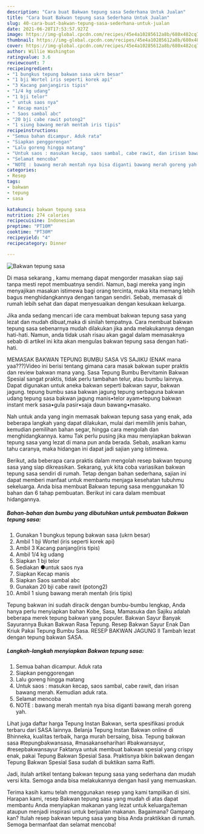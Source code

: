```yaml
---
description: "Cara buat Bakwan tepung sasa Sederhana Untuk Jualan"
title: "Cara buat Bakwan tepung sasa Sederhana Untuk Jualan"
slug: 40-cara-buat-bakwan-tepung-sasa-sederhana-untuk-jualan
date: 2021-06-28T17:53:57.927Z
image: https://img-global.cpcdn.com/recipes/45e4a10285612a8b/680x482cq70/bakwan-tepung-sasa-foto-resep-utama.jpg
thumbnail: https://img-global.cpcdn.com/recipes/45e4a10285612a8b/680x482cq70/bakwan-tepung-sasa-foto-resep-utama.jpg
cover: https://img-global.cpcdn.com/recipes/45e4a10285612a8b/680x482cq70/bakwan-tepung-sasa-foto-resep-utama.jpg
author: Willie Washington
ratingvalue: 3.6
reviewcount: 7
recipeingredient:
- "1 bungkus tepung bakwan sasa ukrn besar"
- "1 bji Wortel iris seperti korek api"
- "3 Kacang panjangiris tipis"
- "1/4 kg udang"
- "1 bji telor"
- " untuk saos nya"
- " Kecap manis"
- " Saos sambal abc"
- "20 bji cabe rawit potong2"
- "1 siung bawang merah mentah iris tipis"
recipeinstructions:
- "Semua bahan dicampur. Aduk rata"
- "Siapkan penggorengan"
- "Lalu goreng hingga matang"
- "Untuk saos : masukan kecap, saos sambal, cabe rawit, dan irisan bawang merah. Kemudian aduk rata."
- "Selamat mencoba"
- "NOTE : bawang merah mentah nya bisa diganti bawang merah goreng yah."
categories:
- Resep
tags:
- bakwan
- tepung
- sasa

katakunci: bakwan tepung sasa 
nutrition: 274 calories
recipecuisine: Indonesian
preptime: "PT10M"
cooktime: "PT30M"
recipeyield: "4"
recipecategory: Dinner

---
```



![Bakwan tepung sasa](https://img-global.cpcdn.com/recipes/45e4a10285612a8b/680x482cq70/bakwan-tepung-sasa-foto-resep-utama.jpg)

Di masa  sekarang , kamu memang dapat mengorder masakan siap saji tanpa mesti repot membuatnya sendiri. Namun, bagi mereka yang ingin menyajikan masakan istimewa bagi orang tercinta, maka kita memang lebih bagus menghidangkannya dengan tangan sendiri. Sebab, memasak di rumah lebih sehat dan dapat menyesuaikan dengan kesukaan keluarga.

Jika anda sedang mencari ide cara membuat bakwan tepung sasa yang lezat dan mudah dibuat,maka di sinilah tempatnya. Cara membuat bakwan tepung sasa  sebenarnya mudah dilakukan jika anda melakukannya dengan hati-hati. Namun, anda tidak usah risau akan gagal dalam memasaknya 
sebab di artikel ini kita akan mengulas bakwan tepung sasa dengan hati-hati.  

MEMASAK BAKWAN TEPUNG BUMBU SASA VS SAJIKU (ENAK mana yaa???)Video ini berisi tentang gimana cara masak bakwan super praktis dan review bakwan mana yang. Sasa Tepung Bumbu Bervitamin Bakwan Spesial sangat praktis, tidak perlu tambahan telur, atau bumbu lainnya. Dapat digunakan untuk aneka bakwan seperti bakwan sayur, bakwan jagung. tepung bumbu sasa bakwan jagung tepung serbaguna bakwan udang tepung sasa bakwan jagung manis•telor ayam•tepung bakwan instant merk sasa•gula pasir•saja daun bawang•masako.

Nah untuk anda yang ingin memasak bakwan tepung sasa yang enak, ada beberapa langkah yang dapat dilakukan, mulai dari memilih jenis bahan, kemudian pemilihan bahan segar, hingga cara mengolah dan menghidangkannya. kamu Tak perlu pusing jika mau menyiapkan bakwan tepung sasa yang lezat di mana pun anda berada. Sebab, asalkan kamu  tahu caranya, maka hidangan ini dapat jadi sajian yang istimewa.

Berikut, ada beberapa cara praktis  dalam mengolah resep bakwan tepung sasa yang siap dikreasikan. Sekarang, yuk kita coba variasikan bakwan tepung sasa sendiri di rumah. Tetap dengan bahan sederhana, sajian ini dapat memberi manfaat untuk membantu menjaga kesehatan tubuhmu sekeluarga. Anda bisa membuat Bakwan tepung sasa menggunakan 10 bahan dan 6 tahap pembuatan. Berikut ini cara dalam membuat hidangannya.

<!--inarticleads1-->

##### Bahan-bahan dan bumbu yang dibutuhkan untuk pembuatan Bakwan tepung sasa:

1. Gunakan 1 bungkus tepung bakwan sasa (ukrn besar)
1. Ambil 1 bji Wortel (iris seperti korek api)
1. Ambil 3 Kacang panjang(iris tipis)
1. Ambil 1/4 kg udang
1. Siapkan 1 bji telor
1. Sediakan  ●untuk saos nya
1. Siapkan  Kecap manis
1. Siapkan  Saos sambal abc
1. Gunakan 20 bji cabe rawit (potong2)
1. Ambil 1 siung bawang merah mentah (iris tipis)


Tepung bakwan ini sudah diracik dengan bumbu-bumbu lengkap, Anda hanya perlu menyiapkan bahan Kobe, Sasa, Mamasuka dan Sajiku adalah beberapa merek tepung bakwan yang populer. Bakwan Sayur Banyak Sayurannya Bukan Bakwan Rasa Tepung. Resep Bakwan Sayur Enak Dan Kriuk Pakai Tepung Bumbu Sasa. RESEP BAKWAN JAGUNG II Tambah lezat dengan tepung bakwan SASA. 

<!--inarticleads2-->

##### Langkah-langkah menyiapkan Bakwan tepung sasa:

1. Semua bahan dicampur. Aduk rata
1. Siapkan penggorengan
1. Lalu goreng hingga matang
1. Untuk saos : masukan kecap, saos sambal, cabe rawit, dan irisan bawang merah. Kemudian aduk rata.
1. Selamat mencoba
1. NOTE : bawang merah mentah nya bisa diganti bawang merah goreng yah.


Lihat juga daftar harga Tepung Instan Bakwan, serta spesifikasi produk terbaru dari SASA lainnya. Belanja Tepung Instan Bakwan online di Bhinneka, kualitas terbaik, harga murah bersaing, bisa. Tepung bakwan sasa #tepungbakwansasa, #masakanseharihari #bakwansayur, #resepbakwansayur Faktanya untuk membuat bakwan spesial yang crispy enak, pakai Tepung Bakwan Spesial Sasa. Praktisnya bikin bakwan dengan Tepung Bakwan Spesial Sasa sudah di buktikan sama Raffi. 

Jadi, itulah artikel tentang  bakwan tepung sasa  yang sederhana dan mudah versi kita. Semoga anda bisa melakukannya dengan hasil yang memuaskan. 

Terima kasih kamu telah menggunakan resep yang kami tampilkan di sini. Harapan kami, resep  Bakwan tepung sasa yang mudah di atas dapat membantu Anda menyiapkan makanan yang lezat untuk keluarga/teman ataupun menjadi inspirasi untuk berjualan makanan. Bagaimana? Gampang kan? Itulah resep bakwan tepung sasa yang bisa Anda praktikkan di rumah. Semoga bermanfaat dan selamat mencoba!

